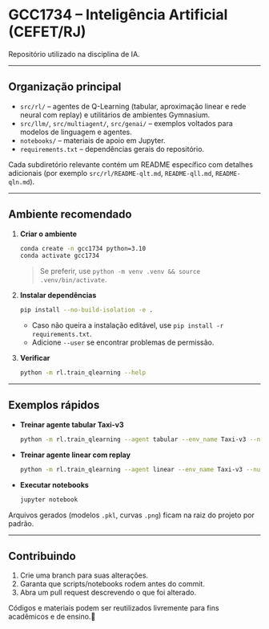 # GCC1734 – Inteligência Artificial (CEFET/RJ)

Repositório utilizado na disciplina de IA.

---

## Organização principal

- `src/rl/` – agentes de Q-Learning (tabular, aproximação linear e rede neural com replay) e utilitários de ambientes Gymnasium.
- `src/llm/`, `src/multiagent/`, `src/genai/` – exemplos voltados para modelos de linguagem e agentes.
- `notebooks/` – materiais de apoio em Jupyter.
- `requirements.txt` – dependências gerais do repositório.

Cada subdiretório relevante contém um README específico com detalhes adicionais (por exemplo `src/rl/README-qlt.md`, `README-qll.md`, `README-qln.md`).

---

## Ambiente recomendado

1. **Criar o ambiente**
   ```bash
   conda create -n gcc1734 python=3.10
   conda activate gcc1734
   ```

   > Se preferir, use `python -m venv .venv && source .venv/bin/activate`.

2. **Instalar dependências**
   ```bash
   pip install --no-build-isolation -e .
   ```
   - Caso não queira a instalação editável, use `pip install -r requirements.txt`.
   - Adicione `--user` se encontrar problemas de permissão.

3. **Verificar**
   ```bash
   python -m rl.train_qlearning --help
   ```

---

## Exemplos rápidos

- **Treinar agente tabular Taxi-v3**
  ```bash
  python -m rl.train_qlearning --agent tabular --env_name Taxi-v3 --num_episodes 8000
  ```

- **Treinar agente linear com replay**
  ```bash
  python -m rl.train_qlearning --agent linear --env_name Taxi-v3 --num_episodes 5000 --plot
  ```

- **Executar notebooks**
  ```bash
  jupyter notebook
  ```

Arquivos gerados (modelos `.pkl`, curvas `.png`) ficam na raiz do projeto por padrão.

---

## Contribuindo

1. Crie uma branch para suas alterações.
2. Garanta que scripts/notebooks rodem antes do commit.
3. Abra um pull request descrevendo o que foi alterado.

Códigos e materiais podem ser reutilizados livremente para fins acadêmicos e de ensino.
